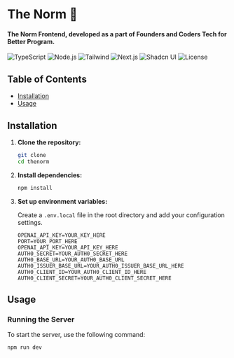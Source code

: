 # The Norm 🧠

#### The Norm Frontend, developed as a part of Founders and Coders Tech for Better Program.

![TypeScript](https://img.shields.io/badge/TypeScript-blue)
![Node.js](https://img.shields.io/badge/TS--Node-blue)
![Tailwind](https://img.shields.io/badge/Tailwind-blue)
![Next.js](https://img.shields.io/badge/JS--Next-blue)
![Shadcn UI](https://img.shields.io/badge/ShadcnUI-blue)
![License](https://img.shields.io/badge/License-MIT-blue)

## Table of Contents

- [Installation](#installation)
- [Usage](#usage)
<!-- - [API Endpoints](#api-endpoints)
- [DB Diagram](#db-diagram)
- [Testing](#testing)
- [Contributing](#contributing)
- [License](#license) -->

## Installation

1.  **Clone the repository:**

    ```sh
    git clone
    cd thenorm
    ```

2.  **Install dependencies:**

    ```sh
    npm install
    ```

3.  **Set up environment variables:**

    Create a `.env.local` file in the root directory and add your configuration settings.

    ```env
    OPENAI_API_KEY=YOUR_KEY_HERE
    PORT=YOUR_PORT_HERE
    OPENAI_API_KEY=YOUR_API_KEY_HERE
    AUTH0_SECRET=YOUR_AUTH0_SECRET_HERE
    AUTH0_BASE_URL=YOUR_AUTH0_BASE_URL
    AUTH0_ISSUER_BASE_URL=YOUR_AUTH0_ISSUER_BASE_URL_HERE
    AUTH0_CLIENT_ID=YOUR_AUTH0_CLIENT_ID_HERE
    AUTH0_CLIENT_SECRET=YOUR_AUTH0_CLIENT_SECRET_HERE
    ```

## Usage

### Running the Server

To start the server, use the following command:

```sh
npm run dev
```

<!-- The server will run on the port specified in the `.env` file. If no port is specified, it will default to `3000`. -->



